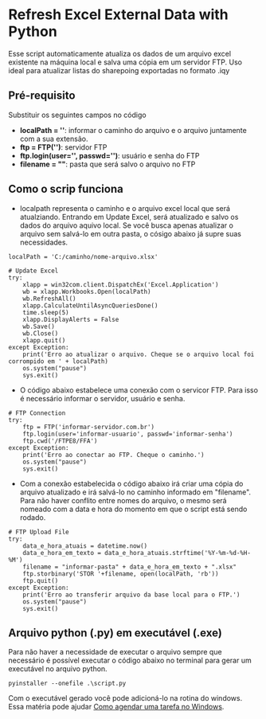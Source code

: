 # Refresh Excel External Data with Python
Esse script automaticamente atualiza os dados de um arquivo excel existente na máquina local e salva uma cópia em um servidor FTP. Uso ideal para atualizar listas do sharepoing exportadas no formato .iqy

## Pré-requisito
Substituir os seguintes campos no código
- <b>localPath = ''</b>: informar o caminho do arquivo e o arquivo juntamente com a sua extensão.
- <b>ftp = FTP('')</b>: servidor FTP
- <b>ftp.login(user='', passwd='')</b>: usuário e senha do FTP
- <b>filename = ""</b>: pasta que será salvo o arquivo no FTP


## Como o scrip funciona
- localpath representa o caminho e o arquivo excel local que será atualziando. Entrando em Update Excel, será atualizado e salvo os dados do arquivo aquivo local. Se você busca apenas atualizar o arquivo sem salvá-lo em outra pasta, o cósigo abaixo já supre suas necessidades.
~~~ 
localPath = 'C:/caminho/nome-arquivo.xlsx'

# Update Excel
try:
    xlapp = win32com.client.DispatchEx('Excel.Application')
    wb = xlapp.Workbooks.Open(localPath)
    wb.RefreshAll()
    xlapp.CalculateUntilAsyncQueriesDone()
    time.sleep(5)
    xlapp.DisplayAlerts = False
    wb.Save()
    wb.Close()
    xlapp.quit()
except Exception:
    print('Erro ao atualizar o arquivo. Cheque se o arquivo local foi corrompido em ' + localPath)
    os.system("pause")
    sys.exit() 
~~~

- O código abaixo estabelece uma conexão com o servicor FTP. Para isso é necessário informar o servidor, usuário e senha.
~~~ 
# FTP Connection
try:
    ftp = FTP('informar-servidor.com.br')
    ftp.login(user='informar-usuario', passwd='informar-senha')
    ftp.cwd('/FTPE8/FFA')
except Exception:
    print('Erro ao conectar ao FTP. Cheque o caminho.')
    os.system("pause")
    sys.exit()
~~~ 


- Com a conexão estabelecida o código abaixo irá criar uma cópia do arquivo atualizado e irá salvá-lo no caminho informado em "filename". Para não haver conflito entre nomes do arquivo, o mesmo será nomeado com a data e hora do momento em que o script está sendo rodado.

~~~~
# FTP Upload File
try:
    data_e_hora_atuais = datetime.now()
    data_e_hora_em_texto = data_e_hora_atuais.strftime('%Y-%m-%d-%H-%M')
    filename = "informar-pasta" + data_e_hora_em_texto + ".xlsx"
    ftp.storbinary('STOR '+filename, open(localPath, 'rb'))
    ftp.quit()
except Exception:
    print('Erro ao transferir arquivo da base local para o FTP.')
    os.system("pause")
    sys.exit()
~~~~

## Arquivo python (.py) em executável (.exe)

Para não haver a necessidade de executar o arquivo sempre que necessário é possível executar o código abaixo no terminal para gerar um executável no arquivo python.

~~~
pyinstaller --onefile .\script.py
~~~

Com o executável gerado você pode adicioná-lo na rotina do windows. Essa matéria pode ajudar <a href="Como agendar uma tarefa no Windows">Como agendar uma tarefa no Windows</a>.
